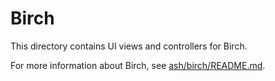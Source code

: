 # Birch

This directory contains UI views and controllers for Birch.

For more information about Birch, see
[ash/birch/README.md](/ash/birch/README.md).
